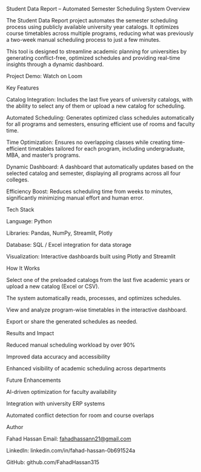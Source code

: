 Student Data Report – Automated Semester Scheduling System
Overview

The Student Data Report project automates the semester scheduling process using publicly available university year catalogs. It optimizes course timetables across multiple programs, reducing what was previously a two-week manual scheduling process to just a few minutes.

This tool is designed to streamline academic planning for universities by generating conflict-free, optimized schedules and providing real-time insights through a dynamic dashboard.

Project Demo: Watch on Loom

Key Features

Catalog Integration:
Includes the last five years of university catalogs, with the ability to select any of them or upload a new catalog for scheduling.

Automated Scheduling:
Generates optimized class schedules automatically for all programs and semesters, ensuring efficient use of rooms and faculty time.

Time Optimization:
Ensures no overlapping classes while creating time-efficient timetables tailored for each program, including undergraduate, MBA, and master’s programs.

Dynamic Dashboard:
A dashboard that automatically updates based on the selected catalog and semester, displaying all programs across all four colleges.

Efficiency Boost:
Reduces scheduling time from weeks to minutes, significantly minimizing manual effort and human error.

Tech Stack

Language: Python

Libraries: Pandas, NumPy, Streamlit, Plotly

Database: SQL / Excel integration for data storage

Visualization: Interactive dashboards built using Plotly and Streamlit

How It Works

Select one of the preloaded catalogs from the last five academic years or upload a new catalog (Excel or CSV).

The system automatically reads, processes, and optimizes schedules.

View and analyze program-wise timetables in the interactive dashboard.

Export or share the generated schedules as needed.

Results and Impact

Reduced manual scheduling workload by over 90%

Improved data accuracy and accessibility

Enhanced visibility of academic scheduling across departments

Future Enhancements

AI-driven optimization for faculty availability

Integration with university ERP systems

Automated conflict detection for room and course overlaps

Author

Fahad Hassan
Email: fahadhassann21@gmail.com

LinkedIn: linkedin.com/in/fahad-hassan-0b691524a

GitHub: github.com/FahadHassan315
